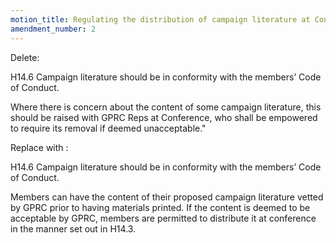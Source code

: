 ```yaml
---
motion_title: Regulating the distribution of campaign literature at Conference
amendment_number: 2
---
```


Delete:

H14.6 Campaign literature should be in conformity with the
members’ Code of Conduct.

Where there is concern about the content of some
campaign literature, this should be raised with GPRC Reps
at Conference, who shall be empowered to require its
removal if deemed unacceptable."

Replace with :

H14.6 Campaign literature should be in conformity with the
members’ Code of Conduct.

Members can have the content of their proposed campaign
literature vetted by GPRC prior to having materials printed.
If the content is deemed to be acceptable by GPRC,
members are permitted to distribute it at conference in the
manner set out in H14.3.
